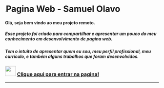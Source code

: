 ﻿# <img src="C:\Users\samue\Desktop\Projeto\Imagens\CabecaSam.png" style="zoom:15%;" />Pagina Web - Samuel Olavo 



#### Olá, seja bem vindo ao meu projeto remoto.

##### Esse projeto foi criado para compartilhar e apresentar um pouco do meu conhecimento em desenvolvimento de pagina web.

##### Tem o intuito de apresentar quem eu sou, meu perfil profissional, meu currículo, e também alguns trabalhos que foram desenvolvidos.



### <img src="https://media.giphy.com/media/d8cFOb7rJCBu0bCaQR/giphy.gif" width="35" height="33" /> <a href="https://samuelolavo.github.io/samuelolavo" target="_self">Clique aqui para entrar na pagina! </a>

 



------

